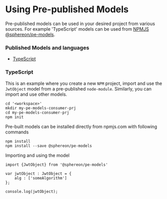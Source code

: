 # Using Pre-published Models

Pre-published models can be used in your desired project from various sources. For example 'TypeScript' models can be used from [NPMJS @sphereon/pe-models](https://www.npmjs.com/package/@sphereon/pe-models).

### Published Models and languages

* [TypeScript](#TypeScript)


### TypeScript

This is an example where you create a new `NPM` project, import and use the `JwtObject` model from a pre-published `node-module`. Similarly, you can import and use other models.

```
cd '<workspace>'
mkdir my-pe-models-consumer-prj
cd my-pe-models-consumer-prj
npm init
```

Pre-built models can be installed directly from npmjs.com with following commands

```
npm install
npm install --save @sphereon/pe-models
```

Importing and using the model

```
import {JwtObject} from '@sphereon/pe-models'

var jwtObject : JwtObject = {
    alg : ['someAlgorithm']
};

console.log(jwtObject);
```
